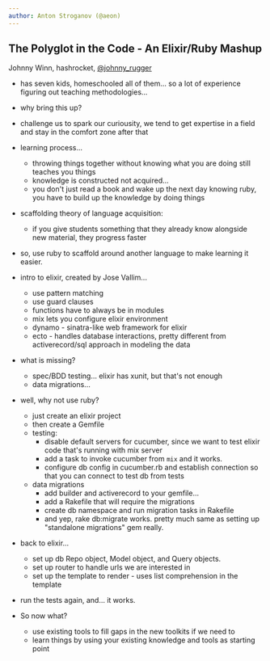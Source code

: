 ```yaml
---
author: Anton Stroganov (@aeon)
---
```


## The Polyglot in the Code - An Elixir/Ruby Mashup

Johnny Winn, hashrocket, [@johnny_rugger](http://twitter.com/johnny_rugger)

- has seven kids, homeschooled all of them... so a lot of experience figuring out teaching methodologies...
- why bring this up?
- challenge us to spark our curiousity, we tend to get expertise in a field and stay in the comfort zone after that

- learning process...
	- throwing things together without knowing what you are doing still teaches you things
	- knowledge is constructed not acquired...
	- you don't just read a book and wake up the next day knowing ruby, you have to build up the knowledge by doing things

- scaffolding theory of language acquisition:
	- if you give students something that they already know alongside new material, they progress faster 

- so, use ruby to scaffold around another language to make learning it easier.

- intro to elixir, created by Jose Vallim...
	- use pattern matching
	- use guard clauses
	- functions have to always be in modules
	- mix lets you configure elixir environment 
	- dynamo - sinatra-like web framework for elixir
	- ecto - handles database interactions, pretty different from activerecord/sql approach in modeling the data
- what is missing?
	- spec/BDD testing... elixir has xunit, but that's not enough
	- data migrations...
- well, why not use ruby?
	- just create an elixir project
	- then create a Gemfile
	- testing:
		- disable default servers for cucumber, since we want to test elixir code that's running with mix server
		- add a task to invoke cucumber from `mix` and it works.
		- configure db config in cucumber.rb and establish connection so that you can connect to test db from tests
	- data migrations
		- add builder and activerecord to your gemfile...
		- add a Rakefile that will require the migrations
		- create db namespace and run migration tasks in Rakefile
		- and yep, rake db:migrate works. pretty much same as setting up "standalone migrations" gem really.
- back to elixir...
	- set up db Repo object, Model object, and Query objects.
	- set up router to handle urls we are interested in
	- set up the template to render - uses list comprehension in the template
- run the tests again, and... it works.

- So now what?
	- use existing tools to fill gaps in the new toolkits if we need to
	- learn things by using your existing knowledge and tools as starting point